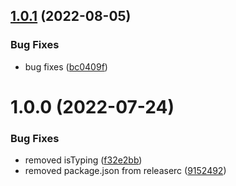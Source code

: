 ## [1.0.1](https://github.com/kodalli/GMTK_2022/compare/v1.0.0...v1.0.1) (2022-08-05)


### Bug Fixes

* bug fixes ([bc0409f](https://github.com/kodalli/GMTK_2022/commit/bc0409fa526c1019c5c852fc8b5ab980153dd2c5))

# 1.0.0 (2022-07-24)


### Bug Fixes

* removed isTyping ([f32e2bb](https://github.com/kodalli/GMTK_2022/commit/f32e2bb09373c9279afd5996971de0a573ff3660))
* removed package.json from releaserc ([9152492](https://github.com/kodalli/GMTK_2022/commit/915249241d6203665952e352ef68d2def58b6cc7))
